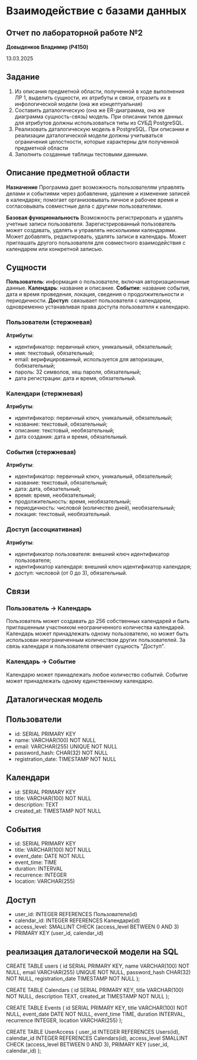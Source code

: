 ﻿# Взаимодействие с базами данных

## Отчет по лабораторной работе №2

**Довыденков Владимир (P4150)**

13.03.2025

## Задание

1.  Из описания предметной области, полученной в ходе выполнения ЛР 1, выделить сущности, их атрибуты и связи, отразить их в инфологической модели (она же концептуальная)
2.  Составить даталогическую (она же ER-диаграмма, она же диаграмма сущность-связь) модель. При описании типов данных для атрибутов должны использоваться типы из СУБД PostgreSQL.
3.  Реализовать даталогическую модель в PostgreSQL. При описании и реализации даталогической модели должны учитываться ограничения целостности, которые характерны для полученной предметной области
4.  Заполнить созданные таблицы тестовыми данными.

## Описание предметной области

**Назначение**
Программа дает возможность пользователям управлять делами и событиями через добавление, удаление и изменение записей в календарях; помогает организовывать личное и рабочее время и согласовывать совместные дела с другими пользователями.

**Базовая функциональность**
Возможность регистрировать и удалять учетные записи пользователя. Зарегистрированный пользователь может создавать, удалять и управлять несколькими календарями. Может добавлять, редактировать, удалять записи в календарь. Может приглашать другого пользователя для совместного взаимодействия с календарем или конкретной записью.

## Сущности

**Пользователь**: информация о пользователе, включая авторизационные данные.
**Календарь**: название и описание.
**Событие**: название события, дата и время проведения, локация, сведения о продолжительности и периодичности.
**Доступ**: связывает пользователя с календарем, одновременно устанавливая права доступа пользователя к календарю.

### Пользователи (стержневая)

**Атрибуты**:
- идентификатор: первичный ключ, уникальный, обязательный;
- имя: текстовый, обязательный;
- email: верифицированный, используется для авторизации, бобязательный;
- пароль: 32 символов, хеш пароля, обязательный;
- дата регистрации: дата и время, обязательный.

### Календари (стержневая)

**Атрибуты**:
- идентификатор: первичный ключ, уникальный, обязательный;
- название: текстовый, обязательный;
- описание: текстовый, необязательный;
- дата создания: дата и время, обязательный.

### События (стержневая)

**Атрибуты**:
- идентификатор: первичный ключ, уникальный, обязательный;
- название: текстовый, обязательный;
- дата: дата, обязательный;
- время: время, необязательный;
- продолжительность: время, необязательный;
- периодичность: числовой (количество дней), необязательный;
- локация: текстовый, необязательный.

### Доступ (ассоциативная)

**Атрибуты**:
- идентификатор пользователя: внешний ключ идентификатор пользователя;
- идентификатор календаря: внешний ключ идентификатор календаря;
- доступ: числовой (от 0 до 3), обязательный.

## Связи

### Пользователь -> Календарь

Пользователь может создавать до 256 собственных календарей и быть приглашенным участником неограниченного количества календарей.
Календарь может принадлежать одному пользователю, но может быть использован неограниченным количеством других пользователей.
За связь календаря и пользователя отвечает сущность "Доступ".

### Календарь -> Событие

Календарю может принадлежать любое количество событий. Событие может принадлежать одному единственному календарю.

## Даталогическая модель

Пользователи
---------------------
- id: SERIAL PRIMARY KEY
- name: VARCHAR(100) NOT NULL
- email: VARCHAR(255) UNIQUE NOT NULL
- password_hash: CHAR(32) NOT NULL
- registration_date: TIMESTAMP NOT NULL

Календари
---------------------
- id: SERIAL PRIMARY KEY
- title: VARCHAR(100) NOT NULL
- description: TEXT
- created_at: TIMESTAMP NOT NULL

События
---------------------
- id: SERIAL PRIMARY KEY
- title: VARCHAR(100) NOT NULL
- event_date: DATE NOT NULL
- event_time: TIME
- duration: INTERVAL
- recurrence: INTEGER
- location: VARCHAR(255)

Доступ
---------------------
- user_id: INTEGER REFERENCES Пользователи(id)
- calendar_id: INTEGER REFERENCES Календари(id)
- access_level: SMALLINT CHECK (access_level BETWEEN 0 AND 3)
- PRIMARY KEY (user_id, calendar_id)

## реализация даталогической модели на SQL

CREATE TABLE users (
    id SERIAL PRIMARY KEY,
    name VARCHAR(100) NOT NULL,
    email VARCHAR(255) UNIQUE NOT NULL,
    password_hash CHAR(32) NOT NULL,
    registration_date TIMESTAMP NOT NULL
);

CREATE TABLE Calendars (
    id SERIAL PRIMARY KEY,
    title VARCHAR(100) NOT NULL,
    description TEXT,
    created_at TIMESTAMP NOT NULL
);

CREATE TABLE Events (
    id SERIAL PRIMARY KEY,
    title VARCHAR(100) NOT NULL,
    event_date DATE NOT NULL,
    event_time TIME,
    duration INTERVAL,
    recurrence INTEGER,
    location VARCHAR(255)
);

CREATE TABLE UserAccess (
    user_id INTEGER REFERENCES Users(id),
    calendar_id INTEGER REFERENCES Calendars(id),
    access_level SMALLINT CHECK (access_level BETWEEN 0 AND 3),
    PRIMARY KEY (user_id, calendar_id)
);


